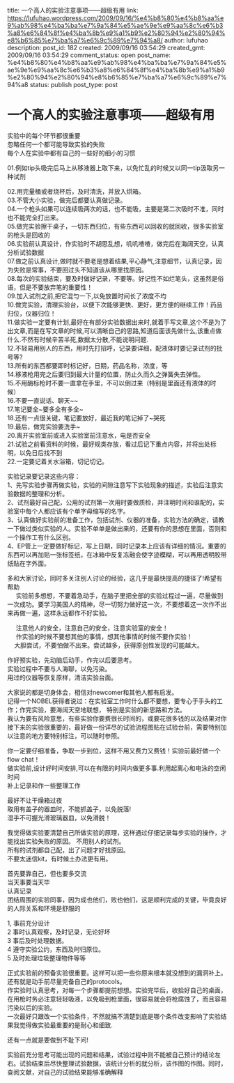 title: 一个高人的实验注意事项——超级有用
link: https://lufuhao.wordpress.com/2009/09/16/%e4%b8%80%e4%b8%aa%e9%ab%98%e4%ba%ba%e7%9a%84%e5%ae%9e%e9%aa%8c%e6%b3%a8%e6%84%8f%e4%ba%8b%e9%a1%b9%e2%80%94%e2%80%94%e8%b6%85%e7%ba%a7%e6%9c%89%e7%94%a8/
author: lufuhao
description: 
post_id: 182
created: 2009/09/16 03:54:29
created_gmt: 2009/09/16 03:54:29
comment_status: open
post_name: %e4%b8%80%e4%b8%aa%e9%ab%98%e4%ba%ba%e7%9a%84%e5%ae%9e%e9%aa%8c%e6%b3%a8%e6%84%8f%e4%ba%8b%e9%a1%b9%e2%80%94%e2%80%94%e8%b6%85%e7%ba%a7%e6%9c%89%e7%94%a8
status: publish
post_type: post

# 一个高人的实验注意事项——超级有用

实验中的每个环节都很重要   
忽略任何一个都可能导致实验的失败   
每个人在实验中都有自己的一些好的细小的习惯   
  
01.例如tip头吸完后马上从移液器上取下来，以免忙乱的时候又以同一tip汲取另一种试剂 

02.用完量桶或者烧杯后，及时清洗，并放入烘箱。   
03.不管大小实验，做完后都要认真做记录。   
04.一个枪头如果可以连续吸两次的话，也不能吸，主要是第二次吸时不准，同时也不能完全打出来。   
05.做完实验擦干桌子，一切东西归位，有些东西可以回收的就回收，很多实验室的枪头是回收的   
06.实验前认真设计，作实验时不胡思乱想，叽叽喳喳，做完后在海阔天空，认真分析试验数据   
07.做之前认真设计,做时就不要老是想着结果,平心静气,注意细节，认真记录，因为失败是常事，不要回过头不知道该从哪里找原因。   
08.每次的实验结束，要及时做好记录，不要等。好记性不如烂笔头，这虽然是俗语，但是不要放弃笔的重要性！   
09.加入试剂之前,把它混匀一下,以免放置时间长了浓度不均   
10.做完实验，清理实验台，以便下次能够更快、更好，更方便的继续工作！药品归位，仪器归位！   
11.做实验一定要有计划,最好在有部分实验数据出来时,就着手写文章,这个不是为了出文章,而是在写文章的时候,可以清晰自己的思路,知道后面该先做什么,该重点做什么.不然有时候辛苦半死,数据太分散,不能说明问题.   
12.不轻易用别人的东西，用时先打招呼，记录要详细，配液体时要记录试剂的批号等?   
13.所有的东西都要即时标记好，日期，药品名称，浓度，等   
14.移液枪用完之后要归到最大计量的位置，防止久而久之弹簧失去弹性。   
15.不用酶标枪时不要一直拿在手里，不可以倒过来（特别是里面还有液体的时候）   
16.不要一直说话、聊天~~   
17.笔记要全~要多全有多全~   
18.还有一点很关键，笔记要放好，最近我的笔记掉了~哭死   
19.最后，做完实验要洗手~   
20.离开实验室前或进入实验室前注意水，电是否安全   
21.试验之前看资料的时候，最好规类存放，看过后记下重点内容，并将出处标明，以免日后找不到   
22.一定要记着关水浴箱，切记切记。   
  
实验记录要记录这些内容：  
1、先写实验步骤再做实验，实验的间隙注意写下实验现象的描述，实验后注意实验数据的整理和分析。   
2、试剂最好自己配，公用的试剂第一次用时要做质检，并注明时间和谁配的，实验室中每个人都应该有个单字母缩写的名字。   
3、认真做好实验前的准备工作，包括试剂、仪器的准备，实验方法的确定，请教一下做过类似实验的人。实验不单单是做出来的，还要有你的思想在里面，否则和一个操作工有什么区别。   
4、EP管上一定要做好标记，写上日期，同时记录本上应该有详细的情况。重要的东西可以再加贴一张标签纸，在冰箱中反复冻融会使字迹模糊，可以再用透明胶带纸贴在字外面。   
  
多和大家讨论，同时多关注别人讨论的经验，这几乎是最快提高的捷径了!希望有帮助   
     实验前多想想，不要着急动手，在脑子里把全部的实验过程过一遍，尽量做到一次成功。要学习美国人的精神，尽一切努力做好这一次，不要想着这一次作不出来再做一遍，这样永远都作不好实验。   
  
     注意他人的安全，注意自己的安全，注意实验室的安全！   
     作实验的时候不要想其他的事情，想其他事情的时候不要作实验！   
    大胆尝试，不要怕做不出来。尝试越多，获得原创性发现的可能越大。   
  
作好预实验，先动脑后动手，作完以后要思考。   
实验过程中不要与人海聊，以免污染。   
用过的仪器等恢复原样，清洁实验台面。  
  
大家说的都是切身体会，相信对newcomer和其他人都有启发。   
记得一个NOBEL获得者说过：在实验室工作时什么都不要想，要专心于手头的工作；作完实验，要海阔天空地联想， 特别是实验的新思路和方法。   
我认为要有风险意思，有些实验你要费很长时间的，或要花很多钱的以及结果对你接下来的实验很重要的，最好做一份详尽的试验流程图贴在试验台前，需要特别加以注意的地方要特别标注，可以随时参照。   
  
你一定要仔细准备，争取一步到位，这样不用又费力又费钱！实验前最好做一个flow chat！   
做实验前,设计好时间安排,可以在有限的时间内做更多事.利用起离心和电泳的空闲时间   
补上记录和作一些整理工作   
  
最好不让干燥箱过夜   
取用有盖子的器皿时，不能抓盖子，以免脱落!   
湿手不可握光滑玻璃器皿，以免滑脱！   
  
我觉得做实验要清楚自己所做实验的原理，这样通过仔细记录每步实验的操作，才能找出实验失败的原因。 不用别人的试剂。   
所有的试剂都自己配，出了问题才好找原因。   
不要太迷信kit，有时候土办法更有用。   
  
首先要靠自己，但也要多交流   
当天事要当天毕   
认真记录   
团结周围的实验同事，因为成也他们，败也他们，这是顺利完成的关键，毕竟良好的人际关系和环境是舒服的   
  
1, 事前充分设计   
2 事时认真观察，及时记录，无论好坏   
3 事后及时处理数据。   
4 遵守实验公约，东西及时归原位。   
5 及时处理垃圾整理物件等等   
  
正式实验前的预备实验很重要。这样可以把一些你原来根本就没想到的漏洞补上。还有就是动手前尽量完备自己的protocols。   
作实验时认真思考，对每一个步骤都提前想想。实验完毕后，收拾好自己的桌面，在用枪时务必注意轻轻吸液，以免吸到枪里面，很容易就会将枪腐蚀了，而且容易污染以后的实验。   
一次最好只跟改一个实验条件，不然就搞不清楚到底是哪个条件改变影响了实验结果我觉得做实验最重要的是耐心和细致.   
  
还有一点就是要做到不耻下问!   
  
实验前充分思考可能出现的问题和结果，试验过程中则不能被自己预计的结论左右。试验结束后尽快整理试验数据，该统计分析的就分析，该作图的作图。同时，查阅文献，对自己的试验结果能够准确解释
